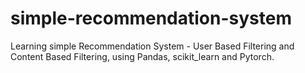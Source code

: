 # simple-recommendation-system
Learning simple Recommendation System - User Based Filtering and Content Based Filtering, using Pandas, scikit_learn and Pytorch.
